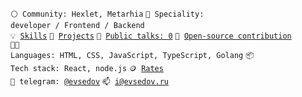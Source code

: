 <code>⚪ Community: Hexlet, Metarhia</code>
<code>👷 Speciality: developer / Frontend / Backend</code><br>
<code>💡 [Skills](SKILLS.md)</code>
<code>🧻 [Projects](PROJECTS.md)</code>
<code>📢 [Public talks: 0](TALKS.md)</code>
<code>👀 [Open-source contribution](CONTRIBUTION.md)</code><br>
<code>🧑‍💻 Languages: HTML, CSS, JavaScript, TypeScript, Golang</code>
<code>📦 Tech stack: React, node.js</code>
<code>🪙 [Rates](RATES.md)</code><br>
<code>💬 telegram: [@evsedov](https://telegram.me/evsedov)</code>
<code>📫 [i@evsedov.ru](mailto:i@evsedov.ru)</code>
